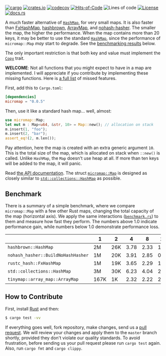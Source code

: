 [![cargo](https://github.com/yegor256/micromap/actions/workflows/cargo.yml/badge.svg)](https://github.com/yegor256/micromap/actions/workflows/cargo.yml)
[![crates.io](https://img.shields.io/crates/v/micromap.svg)](https://crates.io/crates/micromap)
[![codecov](https://codecov.io/gh/yegor256/micromap/branch/master/graph/badge.svg)](https://codecov.io/gh/yegor256/micromap)
[![Hits-of-Code](https://hitsofcode.com/github/yegor256/micromap)](https://hitsofcode.com/view/github/yegor256/micromap)
![Lines of code](https://img.shields.io/tokei/lines/github/yegor256/micromap)
[![License](https://img.shields.io/badge/license-MIT-green.svg)](https://github.com/yegor256/micromap/blob/master/LICENSE.txt)
[![docs.rs](https://img.shields.io/docsrs/micromap)](https://docs.rs/micromap/latest/micromap/)

A much faster alternative of [`HashMap`](https://doc.rust-lang.org/std/collections/struct.HashMap.html), 
for very small maps. It is also faster than
[FxHashMap](https://github.com/rust-lang/rustc-hash),
[hashbrown](https://github.com/rust-lang/hashbrown),
[ArrayMap](https://github.com/robjtede/tinymap),
and 
[nohash-hasher](https://github.com/paritytech/nohash-hasher). 
The smaller the map, the higher the
performance. When the map contains more than 20 keys, it may be better to use the standard 
[`HashMap`](https://doc.rust-lang.org/std/collections/struct.HashMap.html), since
the performance of `micromap::Map` _may_ start to degrade. See the 
[benchmarking results](#benchmark) below.

The only important restriction is that both key and value must implement 
the [`Copy`](https://doc.rust-lang.org/std/marker/trait.Copy.html) trait.

**WELCOME**: 
Not all functions that you might expect to have in a map are implemented. 
I will appreciate if you contribute by implementing these missing functions.
Here is [a full list](https://github.com/yegor256/micromap/issues) of missed features.

First, add this to `Cargo.toml`:

```toml
[dependencies]
micromap = "0.0.5"
```

Then, use it like a standard hash map... well, almost:

```rust
use micromap::Map;
let mut m : Map<u64, &str, 10> = Map::new(); // allocation on stack
m.insert(1, "foo");
m.insert(2, "bar");
assert_eq!(2, m.len());
```

Pay attention, here the map is created with an extra generic argument `10`. This is 
the total size of the map, which is allocated on stack when `::new()` is called. 
Unlike `HashMap`, the `Map` doesn't use heap at all. If more than ten keys will be
added to the map, it will panic.

Read [the API documentation](https://docs.rs/micromap/latest/micromap/). The struct
[`micromap::Map`](https://docs.rs/micromap/latest/micromap/struct.Map.html) is designed as closely similar to 
[`std::collections::HashMap`](https://doc.rust-lang.org/std/collections/struct.HashMap.html) as possible.

## Benchmark

There is a summary of a simple benchmark, where we compare `micromap::Map` with
a few other Rust maps, changing the total capacity of the map (horizontal axis).
We apply the same interactions 
([`benchmark.rs`](https://github.com/yegor256/micromap/blob/master/tests/benchmark.rs)) 
to them and measure how fast they perform. The numbers above 1.0 indicate performance
gain, while numbers below 1.0 demonstrate performance loss.

<!-- benchmark -->

| | 1 | 2 | 4 | 8 | 16 | 32 | 64 | 128 |
| --- | --- | --- | --- | --- | --- | --- | --- | --- |
| `hashbrown::HashMap` | 2M | 26K | 3.78 | 2.33 | 1.16 | 0.48 | 0.22 | 0.12 |
| `nohash_hasher::BuildNoHashHasher` | 1M | 20K | 3.91 | 2.85 | 0.95 | 0.44 | 0.21 | 0.12 |
| `rustc_hash::FxHashMap` | 1M | 19K | 3.65 | 2.29 | 1.26 | 0.45 | 0.22 | 0.12 |
| `std::collections::HashMap` | 3M | 30K | 6.23 | 4.04 | 2.12 | 1.04 | 0.48 | 0.26 |
| `tinymap::array_map::ArrayMap` | 167K | 1K | 2.32 | 2.22 | 2.12 | 2.26 | 1.98 | 2.04 |


<!-- benchmark -->

## How to Contribute

First, install [Rust](https://www.rust-lang.org/tools/install) and then:

```bash
$ cargo test -vv
```

If everything goes well, fork repository, make changes, send us a [pull request](https://www.yegor256.com/2014/04/15/github-guidelines.html).
We will review your changes and apply them to the `master` branch shortly,
provided they don't violate our quality standards. To avoid frustration,
before sending us your pull request please run `cargo test` again. Also, 
run `cargo fmt` and `cargo clippy`.
